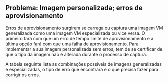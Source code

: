 ## <a name="issue-custom-image-provisioning-errors"></a>Problema: Imagem personalizada; erros de aprovisionamento
Erros de aprovisionamento surgirem se carrega ou captura uma imagem VM generalizada como uma imagem VM especializada ou vice versa. O primeiro fará com que um erro de tempo limite de aprovisionamento e a última opção fará com que uma falha de aprovisionamento. Para implementar a sua imagem personalizada sem erros, tem de se certificar de que o tipo da imagem não é alterada durante o processo de captura.

A tabela seguinte lista as combinações possíveis de imagens generalizadas e especializadas, o tipo de erro que encontrará e o que precisa fazer para corrigir os erros.

